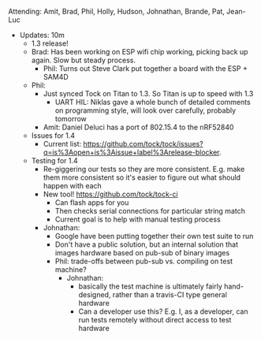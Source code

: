 Attending: Amit, Brad, Phil, Holly, Hudson, Johnathan, Brande, Pat, Jean-Luc

  * Updates: 10m
    * 1.3 release!
    * Brad: Has been working on ESP wifi chip working, picking back up again. Slow but steady process.
	    * Phil: Turns out Steve Clark put together a board with the ESP + SAM4D
    * Phil:
	    * Just synced Tock on Titan to 1.3. So Titan is up to speed with 1.3
			* UART HIL: Niklas gave a whole bunch of detailed comments on programming style, will look over carefully, probably tomorrow
		* Amit: Daniel Deluci has a port of 802.15.4 to the nRF52840
	* Issues for 1.4
		* Current list: https://github.com/tock/tock/issues?q=is%3Aopen+is%3Aissue+label%3Arelease-blocker.
	* Testing for 1.4
		* Re-giggering our tests so they are more consistent. E.g. make them more consistent so it's easier to figure out what should happen with each
		* New tool! https://github.com/tock/tock-ci
			* Can flash apps for you
			* Then checks serial connections for particular string match
			* Current goal is to help with manual testing process
		* Johnathan:
			* Google have been putting together their own test suite to run
			* Don't have a public solution, but an internal solution that images hardware based on pub-sub of binary images
			* Phil: trade-offs between pub-sub vs. compiling on test machine?
				* Johnathan:
					* basically the test machine is ultimately fairly hand-designed, rather than a travis-CI type general hardware
					* Can a developer use this? E.g. I, as a developer, can run tests remotely without direct access to test hardware
